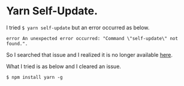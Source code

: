 # Yarn Self-Update.

I tried `$ yarn self-update` but an error occurred as below.

```
error An unexpected error occurred: "Command \"self-update\" not found.".
```

So I searched that issue and I realized it is no longer available [here](https://yarnpkg.com/lang/en/docs/cli/self-update/).

What I tried is as below and I cleared an issue.

```
$ npm install yarn -g
```
